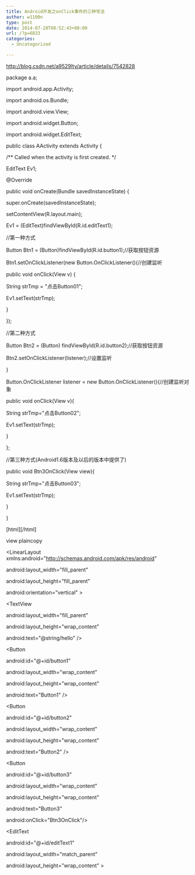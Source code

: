 ```yaml
---
title: Android开发之onClick事件的三种写法
author: w1100n
type: post
date: 2014-07-28T08:52:43+00:00
url: /?p=6833
categories:
  - Uncategorized

---
```

http://blog.csdn.net/a9529lty/article/details/7542828

package a.a;

import android.app.Activity;
  
import android.os.Bundle;
  
import android.view.View;
  
import android.widget.Button;
  
import android.widget.EditText;

public class AActivity extends Activity {
  
/*\* Called when the activity is first created. \*/

EditText Ev1;

@Override
  
public void onCreate(Bundle savedInstanceState) {
  
super.onCreate(savedInstanceState);
  
setContentView(R.layout.main);

Ev1 = (EditText)findViewById(R.id.editText1);

//第一种方式
  
Button Btn1 = (Button)findViewById(R.id.button1);//获取按钮资源
  
Btn1.setOnClickListener(new Button.OnClickListener(){//创建监听
  
public void onClick(View v) {
  
String strTmp = "点击Button01";
  
Ev1.setText(strTmp);
  
}

});

//第二种方式
  
Button Btn2 = (Button) findViewById(R.id.button2);//获取按钮资源
  
Btn2.setOnClickListener(listener);//设置监听

}

Button.OnClickListener listener = new Button.OnClickListener(){//创建监听对象
  
public void onClick(View v){
  
String strTmp="点击Button02";
  
Ev1.setText(strTmp);
  
}

};

//第三种方式(Android1.6版本及以后的版本中提供了)
  
public void Btn3OnClick(View view){
  
String strTmp="点击Button03";
  
Ev1.setText(strTmp);

}
  
}

\[html\]\[/html\]

view plaincopy
  
<?xml version="1.0" encoding="utf-8"?>
  
<LinearLayout xmlns:android="http://schemas.android.com/apk/res/android"
  
android:layout\_width="fill\_parent"
  
android:layout\_height="fill\_parent"
  
android:orientation="vertical" >

<TextView
  
android:layout\_width="fill\_parent"
  
android:layout\_height="wrap\_content"
  
android:text="@string/hello" />

<Button
  
android:id="@+id/button1"
  
android:layout\_width="wrap\_content"
  
android:layout\_height="wrap\_content"
  
android:text="Button1" />

<Button
  
android:id="@+id/button2"
  
android:layout\_width="wrap\_content"
  
android:layout\_height="wrap\_content"
  
android:text="Button2" />

<Button
  
android:id="@+id/button3"
  
android:layout\_width="wrap\_content"
  
android:layout\_height="wrap\_content"
  
android:text="Button3"
  
android:onClick="Btn3OnClick"/>

<EditText
  
android:id="@+id/editText1"
  
android:layout\_width="match\_parent"
  
android:layout\_height="wrap\_content" >

<requestFocus />
  
</EditText>

</LinearLayout>